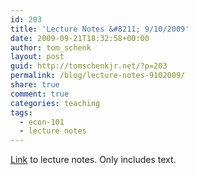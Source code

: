 ```yaml
---
id: 203
title: 'Lecture Notes &#8211; 9/10/2009'
date: 2009-09-21T18:32:58+00:00
author: tom_schenk
layout: post
guid: http://tomschenkjr.net/?p=203
permalink: /blog/lecture-notes-9102009/
share: true
comment: true
categories: teaching 
tags:
  - econ-101
  - lecture notes
---
```

<div class="pencast"><a href="http://www.livescribe.com/cgi-bin/WebObjects/LDApp.woa/wa/MLSOverviewPage?sid=XJ1XqH64K08T">Link</a> to lecture notes. Only includes text.
<a href="http://www.livescribe.com/" target="_blank"></a></div>